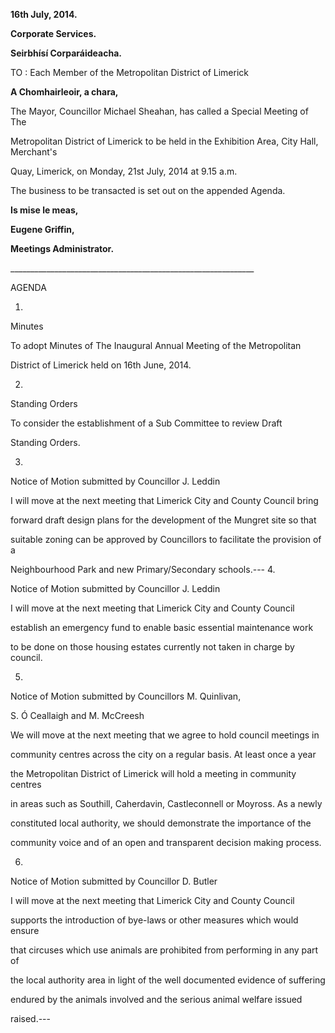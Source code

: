 **16th July, 2014.**

**Corporate Services.**

**Seirbhísí Corparáideacha.**

TO : Each Member of the Metropolitan District of Limerick

**A Chomhairleoir, a chara,**

The Mayor, Councillor Michael Sheahan, has called a Special Meeting of The

Metropolitan District of Limerick to be held in the Exhibition Area, City Hall, Merchant's

Quay, Limerick, on Monday, 21st July, 2014 at 9.15 a.m.

The business to be transacted is set out on the appended Agenda.

**Is mise le meas,**

**Eugene Griffin,**

**Meetings Administrator.**

\_\_\_\_\_\_\_\_\_\_\_\_\_\_\_\_\_\_\_\_\_\_\_\_\_\_\_\_\_\_\_\_\_\_\_\_\_\_\_\_\_\_\_\_\_\_\_\_\_\_\_\_\_\_\_\_\_\_\_\_\_

AGENDA

1.

Minutes

To adopt Minutes of The Inaugural Annual Meeting of the Metropolitan

District of Limerick held on 16th June, 2014.

2.

Standing Orders

To consider the establishment of a Sub Committee to review Draft

Standing Orders.

3.

Notice of Motion submitted by Councillor J. Leddin

I will move at the next meeting that Limerick City and County Council bring

forward draft design plans for the development of the Mungret site so that

suitable zoning can be approved by Councillors to facilitate the provision of a

Neighbourhood Park and new Primary/Secondary schools.---
4.

Notice of Motion submitted by Councillor J. Leddin

I will move at the next meeting that Limerick City and County Council

establish an emergency fund to enable basic essential maintenance work

to be done on those housing estates currently not taken in charge by council.

5.

Notice of Motion submitted by Councillors M. Quinlivan,

S. Ó Ceallaigh and M. McCreesh

We will move at the next meeting that we agree to hold council meetings in

community centres across the city on a regular basis. At least once a year

the Metropolitan District of Limerick will hold a meeting in community centres

in areas such as Southill, Caherdavin, Castleconnell or Moyross. As a newly

constituted local authority, we should demonstrate the importance of the

community voice and of an open and transparent decision making process.

6.

Notice of Motion submitted by Councillor D. Butler

I will move at the next meeting that Limerick City and County Council

supports the introduction of bye-laws or other measures which would ensure

that circuses which use animals are prohibited from performing in any part of

the local authority area in light of the well documented evidence of suffering

endured by the animals involved and the serious animal welfare issued

raised.---
